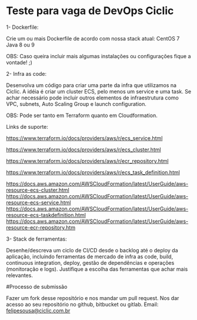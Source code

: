 # Teste para vaga de DevOps Ciclic

1- Dockerfile:

Crie um ou mais Dockerfile de acordo com nossa stack atual: 
CentOS 7
Java 8 ou 9

OBS: Caso queira incluir mais algumas instalações ou configurações fique a vontade! ;)

2- Infra as code:

Desenvolva um código para criar uma parte da infra que utilizamos na Ciclic. A idéia é criar um cluster ECS, pelo menos um service e uma task. Se achar necessário pode incluir
outros elementos de infraestrutura como VPC, subnets, Auto Scaling Group e launch configuration.

OBS: Pode ser tanto em Terraform quanto em Cloudformation.

Links de suporte:

https://www.terraform.io/docs/providers/aws/r/ecs_service.html


https://www.terraform.io/docs/providers/aws/r/ecs_cluster.html


https://www.terraform.io/docs/providers/aws/r/ecr_repository.html


https://www.terraform.io/docs/providers/aws/r/ecs_task_definition.html


https://docs.aws.amazon.com/AWSCloudFormation/latest/UserGuide/aws-resource-ecs-cluster.html
https://docs.aws.amazon.com/AWSCloudFormation/latest/UserGuide/aws-resource-ecs-service.html
https://docs.aws.amazon.com/AWSCloudFormation/latest/UserGuide/aws-resource-ecs-taskdefinition.html
https://docs.aws.amazon.com/AWSCloudFormation/latest/UserGuide/aws-resource-ecr-repository.htm

3-  Stack de ferramentas:

Desenhe/descreva um ciclo de CI/CD desde o backlog até o deploy da aplicação, incluindo ferramentas de mercado de infra as code, build, continuous integration, deploy, gestão de dependências e operações (monitoração e logs). Justifique a escolha das ferramentas que achar mais relevantes.


#Processo de submissão

Fazer um fork desse repositório e nos mandar um pull request.
Nos dar acesso ao seu repositório no github, bitbucket ou gitlab. Email: felipesousa@ciclic.com.br
